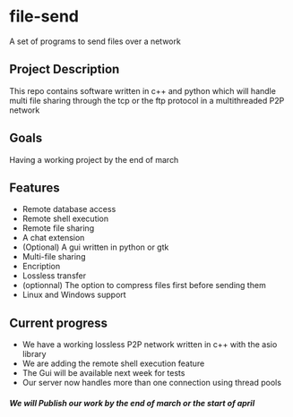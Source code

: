 # file-send
A set of programs to send files over a network
## Project Description
This repo contains software written in c++ and python which will handle multi file sharing through the tcp or the ftp protocol in a multithreaded P2P network
## Goals
Having a working project by the end of march
## Features
- Remote database access
- Remote shell execution 
- Remote file sharing
- A chat extension
- (Optional) A gui written in python or gtk
- Multi-file sharing
- Encription
- Lossless transfer
- (optionnal) The option to compress files first before sending them
- Linux and Windows support
## Current progress
- We have a working lossless P2P network written in c++ with the asio library
- We are adding the remote shell execution feature
- The Gui will be available next week for tests
- Our server now handles more than one connection using thread pools
##### We will Publish our work by  the end of march or the start of april
